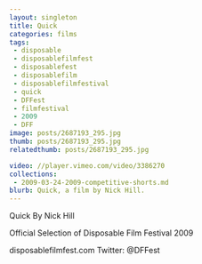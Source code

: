 ```yaml
---
layout: singleton
title: Quick
categories: films
tags:
 - disposable
 - disposablefilmfest
 - disposablefest
 - disposablefilm
 - disposablefilmfestival
 - quick
 - DFFest
 - filmfestival
 - 2009
 - DFF
image: posts/2687193_295.jpg
thumb: posts/2687193_295.jpg
relatedthumb: posts/2687193_295.jpg

video: //player.vimeo.com/video/3386270
collections:
 - 2009-03-24-2009-competitive-shorts.md
blurb: Quick, a film by Nick Hill.
---
```


Quick
By Nick Hill

Official Selection of Disposable Film Festival 2009

disposablefilmfest.com
Twitter: @DFFest